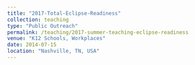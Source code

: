 ```yaml
---
title: "2017-Total-Eclipse-Readiness"
collection: teaching
type: "Public Outreach"
permalink: /teaching/2017-summer-teaching-eclipse-readiness
venue: "K12 Schools, Workplaces"
date: 2014-07-15
location: "Nashville, TN, USA"
---
```



